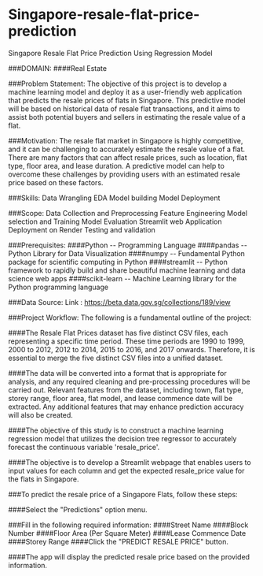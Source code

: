 # Singapore-resale-flat-price-prediction
Singapore Resale Flat Price Prediction Using Regression Model 

###DOMAIN: ####Real Estate

###Problem Statement:
The objective of this project is to develop a machine learning model and deploy it as a user-friendly web application that predicts the resale prices of flats in Singapore. This predictive model will be based on historical data of resale flat transactions, and it aims to assist both potential buyers and sellers in estimating the resale value of a flat.

###Motivation:
The resale flat market in Singapore is highly competitive, and it can be challenging to accurately estimate the resale value of a flat. There are many factors that can affect resale prices, such as location, flat type, floor area, and lease duration. A predictive model can help to overcome these challenges by providing users with an estimated resale price based on these factors.

###Skills:
Data Wrangling
EDA
Model building
Model Deployment

###Scope:
Data Collection and Preprocessing
Feature Engineering
Model selection and Training
Model Evaluation
Streamlit web Application
Deployment on Render
Testing and validation

###Prerequisites:
####Python -- Programming Language
####pandas -- Python Library for Data Visualization
####numpy -- Fundamental Python package for scientific computing in Python
####streamlit -- Python framework to rapidly build and share beautiful machine learning and data science web apps
####scikit-learn -- Machine Learning library for the Python programming language

###Data Source:
Link : https://beta.data.gov.sg/collections/189/view

###Project Workflow:
The following is a fundamental outline of the project:

####The Resale Flat Prices dataset has five distinct CSV files, each representing a specific time period. These time periods are 1990 to 1999, 2000 to 2012, 2012 to 2014, 2015 to 2016, and 2017 onwards. Therefore, it is essential to merge the five distinct CSV files into a unified dataset.

####The data will be converted into a format that is appropriate for analysis, and any required cleaning and pre-processing procedures will be carried out. Relevant features from the dataset, including town, flat type, storey range, floor area, flat model, and lease commence date will be extracted. Any additional features that may enhance prediction accuracy will also be created.

####The objective of this study is to construct a machine learning regression model that utilizes the decision tree regressor to accurately forecast the continuous variable 'resale_price'.

####The objective is to develop a Streamlit webpage that enables users to input values for each column and get the expected resale_price value for the flats in Singapore.

###To predict the resale price of a Singapore Flats, follow these steps:

####Select the "Predictions" option menu.

###Fill in the following required information:
####Street Name
####Block Number
####Floor Area (Per Square Meter)
####Lease Commence Date
####Storey Range
####Click the "PREDICT RESALE PRICE" button.

####The app will display the predicted resale price based on the provided information.

